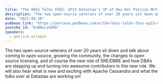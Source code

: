 ```yaml
---
title: "The HOSS Talks FOSS: EP13 Datastax’s VP of Dev Rel Patrick McFadin Sits Down and Talks Open Source, K8’s, The DBA to SRE Journey, and of Course Cassandra"
description: "The two open-source veterans of over 20 years sit down and talk about coming to open source, growing the community, the changes to open source licensing, and of course the new role of SRE/DBRE and how DBA’s are stepping up and turning into awesome contributors in this new role."
date: "2021-03-10"
podbean_link: "https://percona.podbean.com/e/the-hoss-talks-foss-ep13-datastaxs-vp-of-dev-rel-patrick-mcfadin-sits-down-and-talks-open-source-the-dba-to-sre-transformation-and-cassandra/"
youtube_id: "KoDNxczU5Mo"
speakers:
  - patrick_mcfadin
---
```


The two open-source veterans of over 20 years sit down and talk about coming to open source, growing the community, the changes to open source licensing, and of course the new role of SRE/DBRE and how DBA’s are stepping up and turning into awesome contributors in this new role. We will also hear what is new and exciting with Apache Cassandra and what the folks over at Datastax are working on!